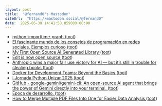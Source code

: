 ```yaml
---
layout: post
title:  "@fernand0's Mastodon"
siteUrl:  "https://mastodon.social/@fernand0"
date:  2025-06-30 14:41:58.859000+00:00
---
```

*  [python-importtime-graph ](https://simonwillison.net/2025/Jun/20/python-importtime-graph/#atom-everythin) ([toot](https://mastodon.social/@fernand0/114772837588112507))
*  [El fascinante mundo de los consejos de programación en redes sociales. Ejemplos curioso ](https://mastodon.social/@fernand0/114772638868638463) ([toot](https://mastodon.social/@fernand0/114772638868638463))
*  [My First Open Source AI Generated Library ](https://lucumr.pocoo.org/2025/6/21/my-first-ai-library) ([toot](https://mastodon.social/@fernand0/114772022908392495))
*  [Edit is now open source ](https://devblogs.microsoft.com/commandline/edit-is-now-open-source) ([toot](https://mastodon.social/@fernand0/114771798290552934))
*  [Anthropic wins a major fair use victory for AI — but it’s still in trouble for stealing books ](https://www.theverge.com/news/692015/anthropic-wins-a-major-fair-use-victory-for-ai-but-its-still-in-trouble-for-stealing-book) ([toot](https://mastodon.social/@fernand0/114771526475803449))
*  [Docker for Development Teams: Beyond the Basics ](https://thedatascientist.com/docker-for-development-teams-beyond-the-basics) ([toot](https://mastodon.social/@fernand0/114771425499397773))
*  [I Jornada Python Unizar 2025 ](https://eina.unizar.es/noticia/i-jornada-python-unizar-202) ([toot](https://mastodon.social/@fernand0/114769714099107854))
*  [GitHub - google-gemini/gemini-cli: An open-source AI agent that brings the power of Gemini directly into your terminal. ](https://github.com/google-gemini/gemini-cl) ([toot](https://mastodon.social/@fernand0/114767873514987265))
*  [Época de desarrollo. ](https://avecesunafoto.wordpress.com/2025/06/29/epoca-de-desarrollo) ([toot](https://mastodon.social/@fernand0/114767736198463072))
*  [How to Merge Multiple PDF Files Into One for Easier Data Analysis ](https://thedatascientist.com/how-to-merge-multiple-pdf-files-into-one-for-easier-data-analysis) ([toot](https://mastodon.social/@fernand0/114767520009082844))

